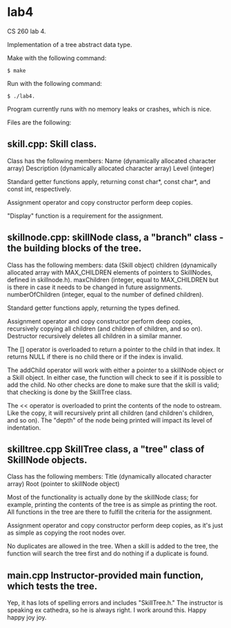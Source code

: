 # lab4
CS 260 lab 4.

Implementation of a tree abstract data type. 

Make with the following command:

    $ make

Run with the following command:

    $ ./lab4.

Program currently runs with no memory leaks or crashes, which is nice.

Files are the following:

## skill.cpp: Skill class. 
Class has the following members:
Name (dynamically allocated character array)
Description (dynamically allocated character array)
Level (integer)

Standard getter functions apply, returning const char*, const char*, and const int, respectively.

Assignment operator and copy constructor perform deep copies.

"Display" function is a requirement for the assignment.

## skillnode.cpp: skillNode class, a "branch" class - the building blocks of the tree.
Class has the following members:
data (Skill object)
children (dynamically allocated array with MAX_CHILDREN elements of pointers to SkillNodes, defined in skillnode.h).
maxChildren (integer, equal to MAX_CHILDREN but is there in case it needs to be changed in future assignments.
numberOfChildren (integer, equal to the number of defined children).

Standard getter functions apply, returning the types defined.

Assignment operator and copy constructor perform deep copies, recursively copying all children (and children of 
children, and so on). Destructor recursively deletes all children in a similar manner.

The [] operator is overloaded to return a pointer to the child in that index. It returns NULL if there is no
child there or if the index is invalid.

The addChild operator will work with either a pointer to a skillNode object or a Skill object. In either case,
the function will check to see if it is possible to add the child. No other checks are done to make sure that
the skill is valid; that checking is done by the SkillTree class.

The << operator is overloaded to print the contents of the node to ostream. Like the copy, it will recursively
print all children (and children's children, and so on). The "depth" of the node being printed will impact its
level of indentation.

## skilltree.cpp SkillTree class, a "tree" class of SkillNode objects.
Class has the following members:
Title (dynamically allocated character array)
Root (pointer to skillNode object)

Most of the functionality is actually done by the skillNode class; for example, printing the contents of the tree
is as simple as printing the root. All functions in the tree are there to fulfill the criteria for the assignment.

Assignment operator and copy constructor perform deep copies, as it's just as simple as copying the root nodes over.

No duplicates are allowed in the tree. When a skill is added to the tree, the function will search the tree first
and do nothing if a duplicate is found.

## main.cpp Instructor-provided main function, which tests the tree.

Yep, it has lots of spelling errors and includes "SkillTree.h." The instructor is speaking ex cathedra, so he is
always right. I work around this. Happy happy joy joy.
